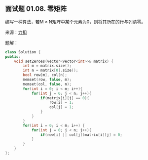 ## 面试题 01.08. 零矩阵
编写一种算法，若M × N矩阵中某个元素为0，则将其所在的行与列清零。

来源：[力扣](https://leetcode-cn.com/problems/zero-matrix-lcci/)

题解：
```C++
class Solution {
public:
    void setZeroes(vector<vector<int>>& matrix) {
        int m = matrix.size();
        int n = matrix[0].size();
        bool row[m], col[n];
        memset(row, false, m);
        memset(col, false, n);
        for(int i = 0; i < m; i++){
            for(int j = 0; j < n; j++){
                if(matrix[i][j] == 0){
                    row[i] = 1;
                    col[j] = 1;
                }
            }
        }
        for(int i = 0; i < m; i++) {
            for(int j = 0; j < n; j++){
                if(row[i] || col[j])matrix[i][j] = 0;
            }
        }
    }
};
```
